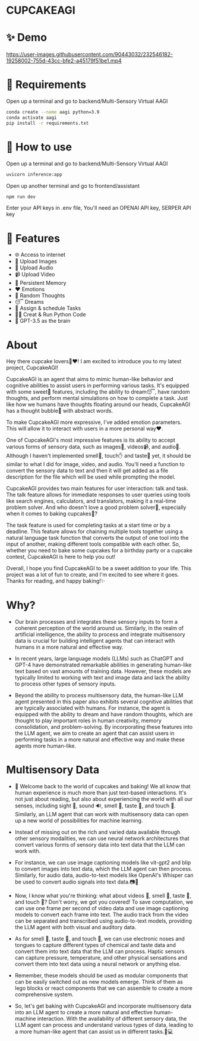 # CUPCAKEAGI

# ✨ Demo



https://user-images.githubusercontent.com/90443032/232546182-19258002-755d-43cc-bfe2-a45179f51be1.mp4



# 🚨 Requirements

Open up a terminal and go to backend/Multi-Sensory Virtual AAGI
```sh
conda create --name aagi python=3.9
conda activate aagi
pip install -r requirements.txt
```

# 🔌 How to use

Open up a terminal and go to backend/Multi-Sensory Virtual AAGI
```sh
uvicorn inference:app
```

Open up another terminal and go to frontend/assistant
```sh
npm run dev
```
Enter your API keys in .env file, You'll need an OPENAI API key, SERPER API key

# 🚀 Features

- 🌐 Access to internet
- 🐶 Upload Images
- 🎵 Upload Audio
- 📹 Upload Video
- 💾 Persistent Memory
- ❤️ Emotions
- 💭 Random Thoughts
- 😴 Dreams
- 📝 Assign & schedule Tasks
- 🧑‍💻 Creat & Run Python Code
- 🧠 GPT-3.5 as the brain

# About

Hey there cupcake lovers🧁❤️! I am excited to introduce you to my latest project, CupcakeAGI!

CupcakeAGI is an agent that aims to mimic human-like behavior and cognitive abilities to assist users in performing various tasks. It's equipped with some sweet🍬 features, including the ability to dream😴, have random thoughts, and perform mental simulations on how to complete a task. Just like how we humans have thoughts floating around our heads, CupcakeAGI has a thought bubble💭 with abstract words.

To make CupcakeAGI more expressive, I've added emotion parameters. This will allow it to interact with users in a more personal way❤️.

One of CupcakeAGI's most impressive features is its ability to accept various forms of sensory data, such as images🐶, videos📹, and audio🎵. Although I haven't implemented smell👃, touch✋ and taste👅 yet, it should be similar to what I did for image, video, and audio. You'll need a function to convert the sensory data to text and then it will get added as a file description for the file which will be used while prompting the model.

CupcakeAGI provides two main features for user interaction: talk and task. The talk feature allows for immediate responses to user queries using tools like search engines, calculators, and translators, making it a real-time problem solver. And who doesn't love a good problem solver🧠, especially when it comes to baking cupcakes🧁?

The task feature is used for completing tasks at a start time or by a deadline. This feature allows for chaining multiple tools together using a natural language task function that converts the output of one tool into the input of another, making different tools compatible with each other. So, whether you need to bake some cupcakes for a birthday party or a cupcake contest, CupcakeAGI is here to help you out!

Overall, I hope you find CupcakeAGI to be a sweet addition to your life. This project was a lot of fun to create, and I'm excited to see where it goes. Thanks for reading, and happy baking!✨

# Why?

- Our brain processes and integrates these sensory inputs to form a coherent perception of the world around us. Similarly, in the realm of artificial intelligence, the ability to process and integrate multisensory data is crucial for building intelligent agents that can interact with humans in a more natural and effective way.

- In recent years, large language models (LLMs) such as ChatGPT and GPT-4 have demonstrated remarkable abilities in generating human-like text based on vast amounts of training data. However, these models are typically limited to working with text and image data and lack the ability to process other types of sensory inputs.

- Beyond the ability to process multisensory data, the human-like LLM agent presented in this paper also exhibits several cognitive abilities that are typically associated with humans. For instance, the agent is equipped with the ability to dream and have random thoughts, which are thought to play important roles in human creativity, memory consolidation, and problem-solving. By incorporating these features into the LLM agent, we aim to create an agent that can assist users in performing tasks in a more natural and effective way and make these agents more human-like.

# Multisensory Data
- 🧁 Welcome back to the world of cupcakes and baking! We all know that human experience is much more than just text-based interactions. It's not just about reading, but also about experiencing the world with all our senses, including sight 👀, sound 🔊, smell 👃, taste 👅, and touch 👐. Similarly, an LLM agent that can work with multisensory data can open up a new world of possibilities for machine learning.

- Instead of missing out on the rich and varied data available through other sensory modalities, we can use neural network architectures that convert various forms of sensory data into text data that the LLM can work with.

- For instance, we can use image captioning models like vit-gpt2 and blip to convert images into text data, which the LLM agent can then process. Similarly, for audio data, audio-to-text models like OpenAI's Whisper can be used to convert audio signals into text data.📷🎤

- Now, I know what you're thinking: what about videos 🎥, smell 👃, taste 👅, and touch 👐? Don't worry, we got you covered! To save computation, we can use one frame per second of video data and use image captioning models to convert each frame into text. The audio track from the video can be separated and transcribed using audio-to-text models, providing the LLM agent with both visual and auditory data.

- As for smell 👃, taste 👅, and touch 👐, we can use electronic noses and tongues to capture different types of chemical and taste data and convert them into text data that the LLM can process. Haptic sensors can capture pressure, temperature, and other physical sensations and convert them into text data using a neural network or anything else.

- Remember, these models should be used as modular components that can be easily switched out as new models emerge. Think of them as lego blocks or react components that we can assemble to create a more comprehensive system.

- So, let's get baking with CupcakeAGI and incorporate multisensory data into an LLM agent to create a more natural and effective human-machine interaction. With the availability of different sensory data, the LLM agent can process and understand various types of data, leading to a more human-like agent that can assist us in different tasks.🧁💻



